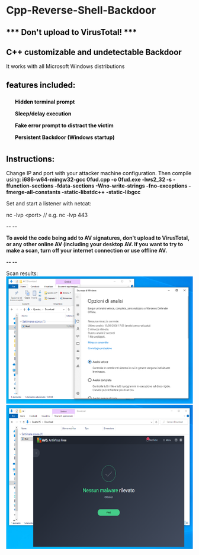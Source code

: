 # Cpp-Reverse-Shell-Backdoor

<h2 style="color: #5e9ca0;"><span style="color: #000000;">*** Don't upload to VirusTotal! ***</span></h2>
<h2 style="color: #2e6c80;"><span style="color: #000000;">C++ customizable and undetectable Backdoor</span></h2>
<p><span style="color: #000000;">It works with all Microsoft Windows distributions</span></p>
<h2 style="color: #2e6c80;"><span style="color: #000000;">features included:</span></h2>
<ol style="list-style: none; font-size: 14px; line-height: 32px; font-weight: bold;">
<li style="clear: both;"><span style="color: #000000;">Hidden terminal prompt</span></li>
<li style="clear: both;"><span style="color: #000000;">Sleep/delay execution</span></li>
<li style="clear: both;"><span style="color: #000000;">Fake error prompt to distract the victim</span></li>
<li style="clear: both;"><span style="color: #000000;">Persistent Backdoor (Windows startup)</span></li>
</ol>
<h2><span style="color: #000000;">Instructions:</span></h2>
<p><span style="color: #000000;">Change IP and port with your attacker machine configuration. Then compile using:</span><strong>&nbsp;i686-w64-mingw32-gcc 0fud.cpp -o 0fud.exe -lws2_32 -s -ffunction-sections -fdata-sections -Wno-write-strings -fno-exceptions -fmerge-all-constants -static-libstdc++ -static-libgcc</strong></p>
<p>Set and start a listener with netcat:</p>
<p>nc -lvp &lt;port&gt; // e.g. nc -lvp 443</p>
<p><strong>-- --</strong></p>
<p><strong>To avoid the code being add to AV signatures, don't upload to VirusTotal, or any other online AV (including your desktop AV. If you want to try to make a scan, turn off your internet connection or use offline AV.</strong></p>
<p><strong>-- --</strong></p>
Scan results:
<img src="https://github.com/wrongsid3/Cpp-Reverse-Shell-Backdoor/blob/master/defender.PNG?raw=true" alt="defender scan" width="545" height="344">
<img src="https://github.com/wrongsid3/Cpp-Reverse-Shell-Backdoor/blob/master/avg.PNG?raw=true" alt="avg scan" width="592,5" height="390">
